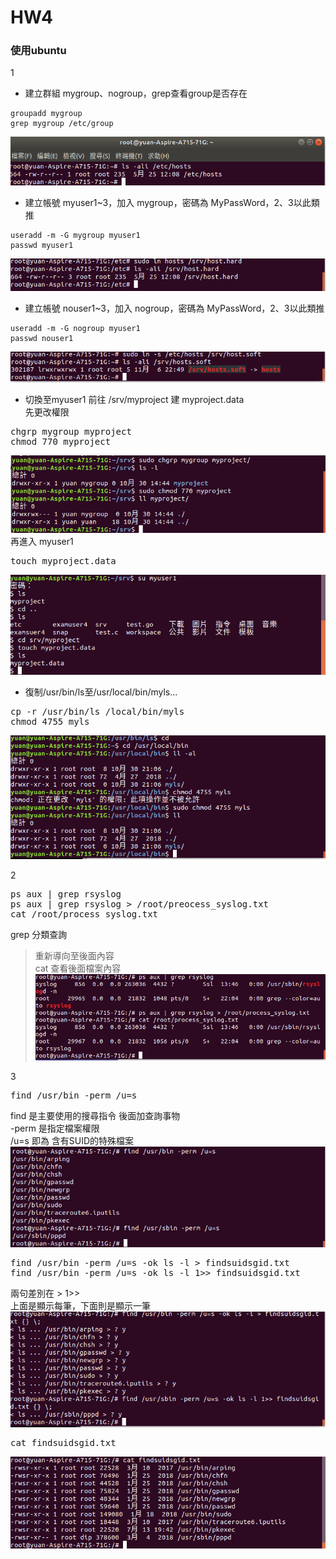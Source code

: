 # HW4
### 使用ubuntu

1</br>

* 建立群組 mygroup、nogroup，grep查看group是否存在</br>
<pre><code>groupadd mygroup
grep mygroup /etc/group</code></pre>
![1](img/1.png)</br>
* 建立帳號 myuser1~3，加入 mygroup，密碼為 MyPassWord，2、3以此類推</br>
<pre><code>useradd -m -G mygroup myuser1
passwd myuser1</code></pre>
![2](img/2.png)</br>
* 建立帳號 nouser1~3，加入 nogroup，密碼為 MyPassWord，2、3以此類推</br>
<pre><code>useradd -m -G nogroup myuser1
passwd nouser1</code></pre>
![3](img/3.png)</br> 
* 切換至myuser1 前往 /srv/myproject 建 myproject.data</br>
先更改權限</br>
<pre>chgrp mygroup myproject
chmod 770 myproject</pre>
![4](img/4.png)</br>
再進入 myuser1</br>
<pre>touch myproject.data</pre>
![5](img/5.png)</br>
* 復制/usr/bin/ls至/usr/local/bin/myls...</br>
<pre>cp -r /usr/bin/ls /local/bin/myls
chmod 4755 myls</pre>
![6](img/6.png)</br>

2</br>
<pre>ps aux | grep rsyslog
ps aux | grep rsyslog > /root/preocess_syslog.txt
cat /root/process_syslog.txt</pre>
grep 分類查詢</br>
>重新導向至後面內容</br>
cat 查看後面檔案內容</br>
![7](img/7.png)</br>

3</br>
<pre>find /usr/bin -perm /u=s</pre>
find 是主要使用的搜尋指令 後面加查詢事物</br>
-perm 是指定檔案權限</br>
/u=s 即為 含有SUID的特殊檔案</br>
![8](img/8.png)</br>
<pre>find /usr/bin -perm /u=s -ok ls -l > findsuidsgid.txt
find /usr/bin -perm /u=s -ok ls -l 1>> findsuidsgid.txt</pre>
兩句差別在 > 1>></br>
上面是顯示每筆，下面則是顯示一筆</br>
![9](img/9.png)</br>
<pre>cat findsuidsgid.txt</pre>
![10](img/10.png)</br>
